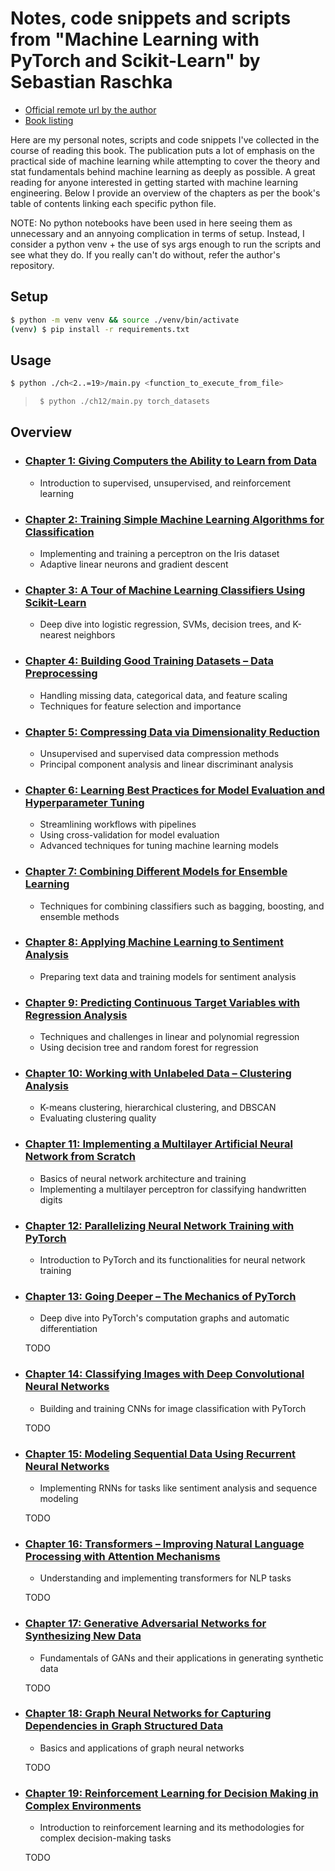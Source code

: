 # Notes, code snippets and scripts from "Machine Learning with PyTorch and Scikit-Learn" by Sebastian Raschka

- [Official remote url by the author](https://github.com/rasbt/machine-learning-book)
- [Book listing](https://www.amazon.com/Machine-Learning-PyTorch-Scikit-Learn-scikit-learn-ebook-dp-B09NW48MR1/dp/B09NW48MR1)

Here are my personal notes, scripts and code snippets I've collected in the course of reading this book. The publication puts a lot of emphasis on the practical side of machine learning while attempting to cover the theory and stat fundamentals behind machine learning as deeply as possible. A great reading for anyone interested in getting started with machine learning engineering. Below I provide an overview of the chapters as per the book's table of contents linking each specific python file.

NOTE: No python notebooks have been used in here seeing them as unnecessary and an annyoing complication in terms of setup. Instead, I consider a python venv + the use of sys args enough to run the scripts and see what they do. If you really can't do without, refer the author's repository.

## Setup

```bash
$ python -m venv venv && source ./venv/bin/activate
(venv) $ pip install -r requirements.txt
```

## Usage
```bash
$ python ./ch<2..=19>/main.py <function_to_execute_from_file>
```

> ```bash
>  $ python ./ch12/main.py torch_datasets
> ```
>

## Overview

- ### [Chapter 1: Giving Computers the Ability to Learn from Data](./ch1/main.py)
  - Introduction to supervised, unsupervised, and reinforcement learning

- ### [Chapter 2: Training Simple Machine Learning Algorithms for Classification](./ch2/main.py)
  - Implementing and training a perceptron on the Iris dataset
  - Adaptive linear neurons and gradient descent

- ### [Chapter 3: A Tour of Machine Learning Classifiers Using Scikit-Learn](./ch3/main.py)
  - Deep dive into logistic regression, SVMs, decision trees, and K-nearest neighbors

- ### [Chapter 4: Building Good Training Datasets – Data Preprocessing](./ch4/main.py)
  - Handling missing data, categorical data, and feature scaling
  - Techniques for feature selection and importance

- ### [Chapter 5: Compressing Data via Dimensionality Reduction](./ch5/main.py)
  - Unsupervised and supervised data compression methods
  - Principal component analysis and linear discriminant analysis

- ### [Chapter 6: Learning Best Practices for Model Evaluation and Hyperparameter Tuning](./ch6/main.py)
  - Streamlining workflows with pipelines
  - Using cross-validation for model evaluation
  - Advanced techniques for tuning machine learning models

- ### [Chapter 7: Combining Different Models for Ensemble Learning](./ch7/main.py)
  - Techniques for combining classifiers such as bagging, boosting, and ensemble methods

- ### [Chapter 8: Applying Machine Learning to Sentiment Analysis](./ch8/main.py)
  - Preparing text data and training models for sentiment analysis

- ### [Chapter 9: Predicting Continuous Target Variables with Regression Analysis](./ch9/main.py)
  - Techniques and challenges in linear and polynomial regression
  - Using decision tree and random forest for regression

- ### [Chapter 10: Working with Unlabeled Data – Clustering Analysis](./ch10/main.py)
  - K-means clustering, hierarchical clustering, and DBSCAN
  - Evaluating clustering quality

- ### [Chapter 11: Implementing a Multilayer Artificial Neural Network from Scratch](./ch11/main.py)
  - Basics of neural network architecture and training
  - Implementing a multilayer perceptron for classifying handwritten digits

- ### [Chapter 12: Parallelizing Neural Network Training with PyTorch](./ch12/main.py)
  - Introduction to PyTorch and its functionalities for neural network training

- ### [Chapter 13: Going Deeper – The Mechanics of PyTorch](./ch13/main.py)
  - Deep dive into PyTorch's computation graphs and automatic differentiation

  TODO

- ### [Chapter 14: Classifying Images with Deep Convolutional Neural Networks](./ch14/main.py)
  - Building and training CNNs for image classification with PyTorch

  TODO

- ### [Chapter 15: Modeling Sequential Data Using Recurrent Neural Networks](./ch15/main.py)
  - Implementing RNNs for tasks like sentiment analysis and sequence modeling

  TODO

- ### [Chapter 16: Transformers – Improving Natural Language Processing with Attention Mechanisms](./ch16/main.py)
  - Understanding and implementing transformers for NLP tasks

  TODO

- ### [Chapter 17: Generative Adversarial Networks for Synthesizing New Data](./ch17/main.py)
  - Fundamentals of GANs and their applications in generating synthetic data

  TODO

- ### [Chapter 18: Graph Neural Networks for Capturing Dependencies in Graph Structured Data](./ch18/main.py)
  - Basics and applications of graph neural networks

  TODO

- ### [Chapter 19: Reinforcement Learning for Decision Making in Complex Environments](./ch19/main.py)
  - Introduction to reinforcement learning and its methodologies for complex decision-making tasks

  TODO
